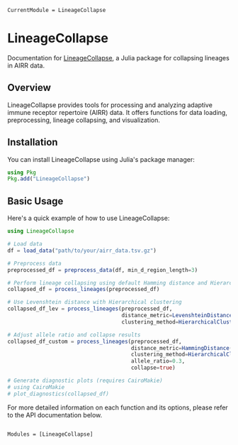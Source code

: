 ```@meta
CurrentModule = LineageCollapse
```

# LineageCollapse

Documentation for [LineageCollapse](https://github.com/mashu/LineageCollapse.jl), a Julia package for collapsing lineages in AIRR data.

## Overview

LineageCollapse provides tools for processing and analyzing adaptive immune receptor repertoire (AIRR) data. It offers functions for data loading, preprocessing, lineage collapsing, and visualization.

## Installation

You can install LineageCollapse using Julia's package manager:

```julia
using Pkg
Pkg.add("LineageCollapse")
```

## Basic Usage

Here's a quick example of how to use LineageCollapse:

```julia
using LineageCollapse

# Load data
df = load_data("path/to/your/airr_data.tsv.gz")

# Preprocess data
preprocessed_df = preprocess_data(df, min_d_region_length=3)

# Perform lineage collapsing using default Hamming distance and Hierarchical clustering
collapsed_df = process_lineages(preprocessed_df)

# Use Levenshtein distance with Hierarchical clustering
collapsed_df_lev = process_lineages(preprocessed_df, 
                                    distance_metric=LevenshteinDistance(), 
                                    clustering_method=HierarchicalClustering(0.1))

# Adjust allele ratio and collapse results
collapsed_df_custom = process_lineages(preprocessed_df, 
                                       distance_metric=HammingDistance(),
                                       clustering_method=HierarchicalClustering(0.1),
                                       allele_ratio=0.3,
                                       collapse=true)

# Generate diagnostic plots (requires CairoMakie)
# using CairoMakie
# plot_diagnostics(collapsed_df)
```

For more detailed information on each function and its options, please refer to the API documentation below.

```@index
```

```@autodocs
Modules = [LineageCollapse]
```

